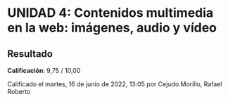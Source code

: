 # UNIDAD 4: Contenidos multimedia en la web: imágenes, audio y vídeo

## Resultado

**Calificación**: 9,75 / 10,00

Calificado el martes, 16 de junio de 2022, 13:05 por Cejudo Morillo, Rafael Roberto